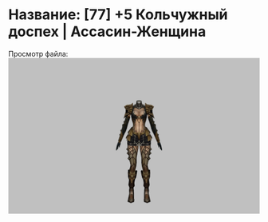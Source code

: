 # Название: [77] +5 Кольчужный доспех | Ассасин-Женщина

Просмотр файла:
![p070005.png](p070005.png)